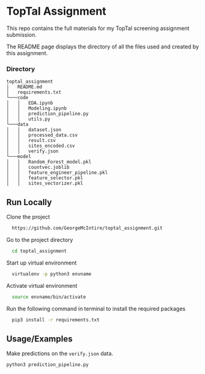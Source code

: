# TopTal Assignment

This repo contains the full materials for my TopTal screening assignment submission.

The README page displays the directory of all the files used and created by this assignment.


### Directory

```
toptal_assignment
│   README.md
│   requirements.txt
└───code
│   │   EDA.ipynb
│   │   Modeling.ipynb
│   │   prediction_pipeline.py
│   │   utils.py   
└───data
│   │   dataset.json
│   │   processed_data.csv
│   │   result.csv
│   │   sites_encoded.csv
│   │   verify.json
└───model
│   │   Random_Forest_model.pkl
│   │   countvec.joblib
│   │   feature_engineer_pipeline.pkl
│   │   feature_selector.pkl
│   │   sites_vectorizer.pkl
```






## Run Locally

Clone the project

```bash
  https://github.com/GeorgeMcIntire/toptal_assignment.git
```

Go to the project directory

```bash
  cd toptal_assignment
```

Start up virtual environment

```bash
  virtualenv -p python3 envname
```

Activate virtual environment

```bash
  source envname/bin/activate
```

Run the following command in terminal to install the required packages
```bash
  pip3 install -r requirements.txt
```


## Usage/Examples
Make predictions on the `verify.json` data.
```python
python3 prediction_pipeline.py
```

